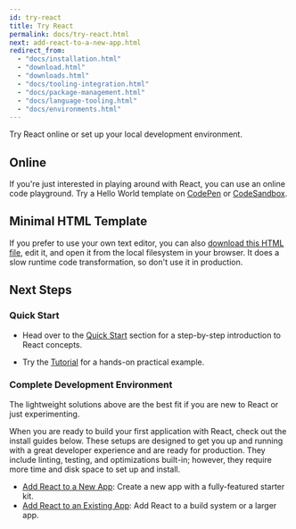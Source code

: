 ```yaml
---
id: try-react
title: Try React
permalink: docs/try-react.html
next: add-react-to-a-new-app.html
redirect_from:
  - "docs/installation.html"
  - "download.html"
  - "downloads.html"
  - "docs/tooling-integration.html"
  - "docs/package-management.html"
  - "docs/language-tooling.html"
  - "docs/environments.html"
---
```


Try React online or set up your local development environment.

## Online

If you're just interested in playing around with React, you can use an online code playground. Try a Hello World template on [CodePen](codepen://hello-world) or [CodeSandbox](https://codesandbox.io/s).

## Minimal HTML Template

If you prefer to use your own text editor, you can also [download this HTML file](https://raw.githubusercontent.com/reactjs/reactjs.org/master/static/html/single-file-example.html), edit it, and open it from the local filesystem in your browser. It does a slow runtime code transformation, so don't use it in production.

## Next Steps

### Quick Start

- Head over to the [Quick Start](/docs/hello-world.html) section for a step-by-step introduction to React concepts.

- Try the [Tutorial](/tutorial/tutorial.html) for a hands-on practical example.

### Complete Development Environment

The lightweight solutions above are the best fit if you are new to React or just experimenting.

When you are ready to build your first application with React, check out the install guides below. These setups are designed to get you up and running with a great developer experience and are ready for production. They include linting, testing, and optimizations built-in; however, they require more time and disk space to set up and install.

- [Add React to a New App](/docs/add-react-to-a-new-app.html): Create a new app with a fully-featured starter kit.
- [Add React to an Existing App](/docs/add-react-to-a-new-app.html): Add React to a build system or a larger app.
